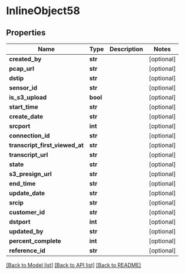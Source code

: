 # InlineObject58

## Properties
Name | Type | Description | Notes
------------ | ------------- | ------------- | -------------
**created_by** | **str** |  | [optional] 
**pcap_url** | **str** |  | [optional] 
**dstip** | **str** |  | [optional] 
**sensor_id** | **str** |  | [optional] 
**is_s3_upload** | **bool** |  | [optional] 
**start_time** | **str** |  | [optional] 
**create_date** | **str** |  | [optional] 
**srcport** | **int** |  | [optional] 
**connection_id** | **str** |  | [optional] 
**transcript_first_viewed_at** | **str** |  | [optional] 
**transcript_url** | **str** |  | [optional] 
**state** | **str** |  | [optional] 
**s3_presign_url** | **str** |  | [optional] 
**end_time** | **str** |  | [optional] 
**update_date** | **str** |  | [optional] 
**srcip** | **str** |  | [optional] 
**customer_id** | **str** |  | [optional] 
**dstport** | **int** |  | [optional] 
**updated_by** | **str** |  | [optional] 
**percent_complete** | **int** |  | [optional] 
**reference_id** | **str** |  | [optional] 

[[Back to Model list]](../README.md#documentation-for-models) [[Back to API list]](../README.md#documentation-for-api-endpoints) [[Back to README]](../README.md)


